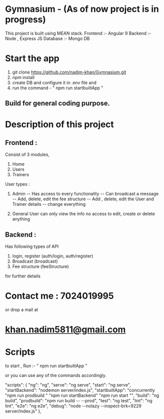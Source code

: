 # Gymnasium - (As of now project is in progress)

This project is built using MEAN stack.
Frontend :- Angular 9
Backend :- Node , Express JS
Database :- Mongo DB

# Start the app
1. git clone https://github.com/nadim-khan/Gymnasium.git
2. npm install
3. create DB and configure it in .env file and 
4. run the command - " npm run startbuiltApp "

## Build for general coding purpose.

# Description of this project

## Frontend : 
Consist of 3 modules,
1. Home 
2. Users
3. Trainers

User types :
1. Admin
-- Has access to every functionality
-- Can broadcast a message
-- Add, delete, edit the fee structure
-- Add , delete, edit the User and Trainer details
-- change everything

2. General User
can only view the info
no access to edit, create or delete anything

## Backend : 
Has following types of API
1. login, register (auth/login, auth/register)
2. Broadcast (broadcast)
3. Fee structure (feeStructure)

for further details 

# Contact me : 7024019995 
  or drop a mail at 
# khan.nadim5811@gmail.com

# Scripts
 
 to start , Run :- " npm run startbuiltApp "
 
 or you can use any of the commands accordingly.
 
 "scripts": {
        "ng": "ng",
        "serve": "ng serve",
        "start": "ng serve",
        "startBackend": "nodemon server/index.js",
        "startbuiltApp": "concurrently \"npm run prodbuild \" \"npm run startBackend\" \"npm run start \"",
        "build": "ng build",
        "prodbuild": "npm run build -- --prod",
        "test": "ng test",
        "lint": "ng lint",
        "e2e": "ng e2e",
        "debug": "node --nolazy --inspect-brk=9229 server/index.js"
    },



